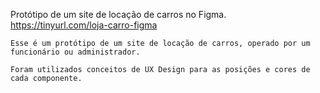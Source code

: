 Protótipo de um site de locação de carros no Figma. https://tinyurl.com/loja-carro-figma
```
Esse é um protótipo de um site de locação de carros, operado por um funcionário ou administrador.

Foram utilizados conceitos de UX Design para as posições e cores de cada componente. 
```
